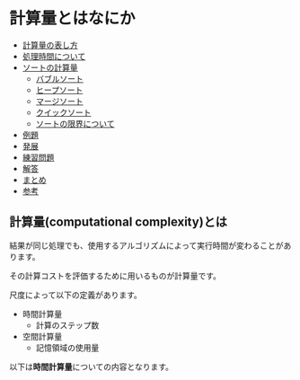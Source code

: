 # 計算量とはなにか

- [計算量の表し方](./complexity_landau.md)
- [処理時間について](./process_time.md)
- [ソートの計算量](./sort.md)
  - [バブルソート](./sort_bubble_sort.md)
  - [ヒープソート](./sort_heap_sort.md)
  - [マージソート](./sort_merge_sort.md)
  - [クイックソート](./sort_quick_sort.md)
  - [ソートの限界について](./sort_limit.md)
- [例題](./example1.md)
- [発展](./application.md)
- [練習問題](./practice.md)
- [解答](./complexity/answer.md)
- [まとめ](./conclusion.md)
- [参考](./references.md)

## 計算量(computational complexity)とは

結果が同じ処理でも、使用するアルゴリズムによって実行時間が変わることがあります。

その計算コストを評価するために用いるものが計算量です。

尺度によって以下の定義があります。

- 時間計算量
    - 計算のステップ数
- 空間計算量
    - 記憶領域の使用量

以下は**時間計算量**についての内容となります。

